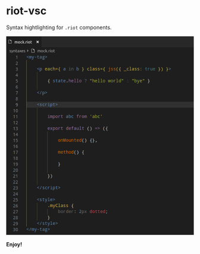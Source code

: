 # riot-vsc

Syntax hightlighting for `.riot` components.

![screenshot](/assets/screenshot.png)

**Enjoy!**
